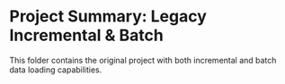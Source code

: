 # Project Summary: Legacy Incremental & Batch

This folder contains the original project with both incremental and batch data loading capabilities.
